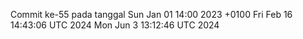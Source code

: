 Commit ke-55 pada tanggal Sun Jan 01 14:00 2023 +0100
Fri Feb 16 14:43:06 UTC 2024
Mon Jun  3 13:12:46 UTC 2024
